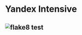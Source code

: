# Yandex Intensive
## ![flake8 test]( https://github.com/GrishaTS/Django_Base/actions/workflows/python-package.yml/badge.svg)


